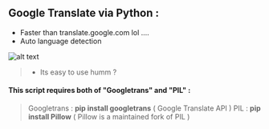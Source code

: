 ## Google Translate via Python :

- Faster than translate.google.com lol ....
- Auto language detection

 ![alt text](https://i.imgur.com/Fx0RRoc.png "huh")

> - Its easy to use humm ?


#### This script requires both of "Googletrans" and "PIL" :
>  Googletrans : __pip install googletrans__ ( Google Translate API )
>  PIL : __pip install Pillow__ ( Pillow is a maintained fork of PIL )
